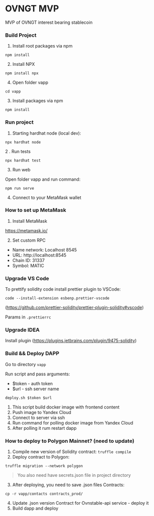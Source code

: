 # OVNGT MVP

MVP of OVNGT interest bearing stablecoin

### Build Project

1. Install root packages via npm

`npm install`

2. Install NPX

`npm install npx`

4. Open folder vapp

`cd vapp`

3. Install packages via npm

`npm install`

### Run project

1. Starting hardhat node (local dev):

`
npx hardhat node
`

2 . Run tests

`
npx hardhat test
`

3. Run web

Open folder vapp and run command:

`npm run serve`

4. Connect to your MetaMask wallet

### How to set up MetaMask

1. Install MetaMask

https://metamask.io/

2. Set custom RPC

- Name network: Localhost 8545 
- URL: http://localhost:8545
- Chain ID: 31337
- Symbol: MATIC


### Upgrade VS Code

To prettify solidity code install prettier plugin to VSCode:

```
code --install-extension esbenp.prettier-vscode
```

(https://github.com/prettier-solidity/prettier-plugin-solidity#vscode)

Params in `.prettierrc`

### Upgrade IDEA

Install plugin (https://plugins.jetbrains.com/plugin/9475-solidity)


### Build && Deploy DAPP

Go to directory `vapp`

Run script and pass arguments:

- $token - auth token
- $url - ssh server name

`deploy.sh $token $url`

1) This script build docker image with frontend content
2) Push image to Yandex Cloud
3) Connect to server via ssh
4) Run command for polling docker image from Yandex Cloud
5) After polling it rum restart dapp


### How to deploy to Polygon Mainnet? (need to update)

1) Compile new version of Solidity contract: 
`truffle compile `
2) Deploy contract to Polygon:

`truffle migration --network polygon `

> You also need have secrets.json file in project directory

3) After deploying, you need to save .json files Contracts:

`cp -r vapp/contacts contracts_prod/`

4) Update .json version Contract for Ovnstable-api service - deploy it
5) Build dapp and deploy 
